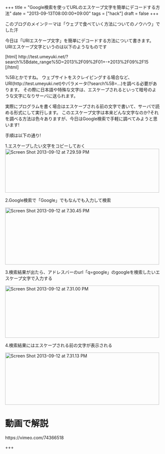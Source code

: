 +++
title =  "Google検索を使ってURLのエスケープ文字を簡単にデコードする方法"
date =  "2013-09-13T08:00:00+09:00"
tags = ["hack"]
draft = false
+++
<p>このブログのメインテーマは「ウェブで食べていく方法についてのノウハウ」でした汗</p>

<p>今日は「URIエスケープ文字」を簡単にデコードする方法について書きます。
URIエスケープ文字というのは以下のようなものです</p>

<p>[html]
http://test.umeyuki.net/?search%5Bdate_range%5D=2013%2F09%2F01+-+2013%2F09%2F15
[/html]</p>

<p>%5Bとかですね。
ウェブサイトをスクレイピングする場合など、URI(http://test.umeyuki.net)やパラメータ(?search%5B=...)を調べる必要があります。
その際に日本語や特殊な文字は、エスケープされるといって暗号のような文字になりサーバに送られます。</p>

<p>実際にプログラムを書く場合はエスケープされる前の文字で書いて、サーバで読める形式にして実行します。
このエスケープ文字は本来どんな文字なのか?それを調べる方法は色々ありますが、今日はGoogle検索で手軽に調べてみようと思います!</p>

<p>手順は以下の通り!</p>

<p>1.エスケープしたい文字をコピーしておく
<a href="http://www.flickr.com/photos/68742489@N02/9728185049/" title="Screen Shot 2013-09-12 at 7.29.59 PM by umeyuki1326, on Flickr"><img src="http://farm8.staticflickr.com/7332/9728185049_d5a51ab0c7.jpg" width="500" height="142" alt="Screen Shot 2013-09-12 at 7.29.59 PM"></a></p>

<p>2.Google検索で「Google」でもなんでも入力して検索</p>

<p><a href="http://www.flickr.com/photos/68742489@N02/9728185015/" title="Screen Shot 2013-09-12 at 7.30.45 PM by umeyuki1326, on Flickr"><img src="http://farm6.staticflickr.com/5545/9728185015_1ae5de713e.jpg" width="500" height="185" alt="Screen Shot 2013-09-12 at 7.30.45 PM"></a></p>

<p>3.検索結果が出たら、アドレスバーのurl「q=google」のgoogleを検索したいエスケープ文字で入力する</p>

<p><a href="http://www.flickr.com/photos/68742489@N02/9731410974/" title="Screen Shot 2013-09-12 at 7.31.00 PM by umeyuki1326, on Flickr"><img src="http://farm4.staticflickr.com/3719/9731410974_17ee2f7b2d.jpg" width="500" height="169" alt="Screen Shot 2013-09-12 at 7.31.00 PM"></a></p>

<p>4.検索結果にはエスケープされる前の文字が表示される</p>

<p><a href="http://www.flickr.com/photos/68742489@N02/9728184977/" title="Screen Shot 2013-09-12 at 7.31.13 PM by umeyuki1326, on Flickr"><img src="http://farm3.staticflickr.com/2822/9728184977_376fb41cd3.jpg" width="500" height="169" alt="Screen Shot 2013-09-12 at 7.31.13 PM"></a></p>

# 動画で解説

<p>https://vimeo.com/74366518</p>

+++
